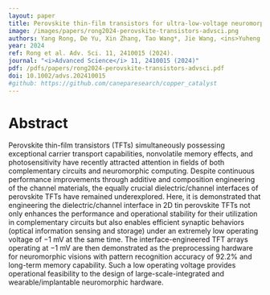 ```yaml
---
layout: paper
title: Perovskite thin-film transistors for ultra-low-voltage neuromorphic visions
image: /images/papers/rong2024-perovskite-transistors-advsci.png
authors: Yang Rong, De Yu, Xin Zhang, Tao Wang*, Jie Wang, <ins>Yuheng Li</ins>, Tongpeng Zhao, Ruiqin He, Yuxin Gao, Can Huang*, Shumin Xiao, Jingkai Qin, Sai Bai, Huihui Zhu, Ao Liu, Yimu Chen*, Qinghai Song*.
year: 2024
ref: Rong et al. Adv. Sci. 11, 2410015 (2024).
journal: "<i>Advanced Science</i> 11, 2410015 (2024)"
pdf: /pdfs/papers/rong2024-perovskite-transistors-advsci.pdf
doi: 10.1002/advs.202410015
#github: https://github.com/caneparesearch/copper_catalyst
---
```


# Abstract

Perovskite thin-film transistors (TFTs) simultaneously possessing exceptional carrier transport capabilities, nonvolatile memory effects, and photosensitivity have recently attracted attention in fields of both complementary circuits and neuromorphic computing. Despite continuous performance improvements through additive and composition engineering of the channel materials, the equally crucial dielectric/channel interfaces of perovskite TFTs have remained underexplored. Here, it is demonstrated that engineering the dielectric/channel interface in 2D tin perovskite TFTs not only enhances the performance and operational stability for their utilization in complementary circuits but also enables efficient synaptic behaviors (optical information sensing and storage) under an extremely low operating voltage of −1 mV at the same time. The interface-engineered TFT arrays operating at −1 mV are then demonstrated as the preprocessing hardware for neuromorphic visions with pattern recognition accuracy of 92.2% and long-term memory capability. Such a low operating voltage provides operational feasibility to the design of large-scale-integrated and wearable/implantable neuromorphic hardware.